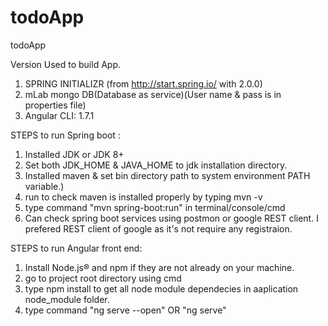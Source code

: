 # todoApp
todoApp

Version Used to build App.
1) SPRING INITIALIZR (from http://start.spring.io/ with 2.0.0)
2) mLab mongo DB(Database as service)(User name & pass is in properties file)
3) Angular CLI: 1.7.1


STEPS to run Spring boot :

1) Installed JDK  or JDK 8+
2) Set both JDK_HOME & JAVA_HOME to jdk installation directory.
3) Installed maven & set bin directory path to system environment PATH variable.)
4) run to check maven is installed properly by typing mvn -v
5) type command "mvn spring-boot:run" in terminal/console/cmd 
6) Can check spring boot services using postmon or google REST client. I prefered REST client of
google as it's not require any registraion.

STEPS to run Angular front end:

1) Install Node.js® and npm if they are not already on your machine.
2)  go to project root directory  using cmd
3) type npm install to get all node module dependecies in aaplication node_module folder.
3) type command "ng serve --open" OR "ng serve" 

